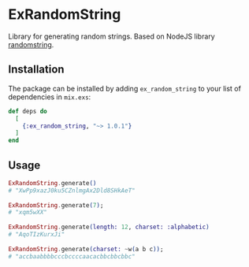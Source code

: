 # ExRandomString

Library for generating random strings. Based on NodeJS library
[randomstring](https://www.npmjs.com/package/randomstring).

## Installation

The package can be installed by adding `ex_random_string` to your list of
dependencies in `mix.exs`:

```elixir
def deps do
  [
    {:ex_random_string, "~> 1.0.1"}
  ]
end
```

## Usage

```elixir
ExRandomString.generate()
# "XwPp9xazJ0ku5CZnlmgAx2Dld8SHkAeT"
 
ExRandomString.generate(7);
# "xqm5wXX"
 
ExRandomString.generate(length: 12, charset: :alphabetic)
# "AqoTIzKurxJi"
 
ExRandomString.generate(charset: ~w(a b c));
# "accbaabbbbcccbccccaacacbbcbbcbbc"
```
